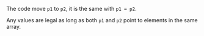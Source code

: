 The code move `p1` to `p2`, it is the same with `p1 = p2`.

Any values are legal as long as both `p1` and `p2` point to elements in the same array.
